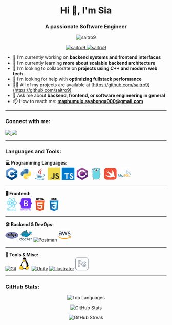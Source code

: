 <h1 align="center">Hi 👋, I'm Sia</h1>
<h3 align="center">A passionate Software Engineer </h3>

<p align="center">
  <img src="https://komarev.com/ghpvc/?username=saitro9&label=Profile%20views&color=0e75b6&style=flat" alt="saitro9" />
</p>

<p align="center">
  <a href="https://github.com/ryo-ma/github-profile-trophy">
    <img src="https://github-profile-trophy.vercel.app/?username=saitro9&theme=radical" alt="saitro9" />
    <img src="[![trophy](https://github-profile-trophy.vercel.app/?username=saitro9&theme=onedark)](https://github.com/ryo-ma/github-profile-trophy)" alt="saitro9" />
  </a>
</p>

- 🔭 I’m currently working on **backend systems and frontend interfaces**
- 🌱 I’m currently learning **more about scalable backend architecture**
- 👯 I’m looking to collaborate on **projects using C++ and modern web tech**
- 🤝 I’m looking for help with **optimizing fullstack performance**
- 👨‍💻 All of my projects are available at [https://github.com/saitro9](https://github.com/saitro9)
- 💬 Ask me about **backend, frontend, or software engineering in general**
- 📫 How to reach me: **maphumulo.syabonga000@gmail.com**

---

<h3 align="left">Connect with me:</h3>
<p align="left">
  <a href="mailto:maphumulo.syabonga000@gmail.com">
    <img src="https://img.shields.io/badge/Gmail-D14836?style=for-the-badge&logo=gmail&logoColor=white"/>
  </a>
  <a href="https://www.linkedin.com/in/siyabonga-maphumulo-6156b3340" target="blank">
    <img src="https://img.shields.io/badge/LinkedIn-0077B5?style=for-the-badge&logo=linkedin&logoColor=white"/>
  </a>
</p>

---

<h3 align="left">Languages and Tools:</h3>

<b>💻 Programming Languages:</b><br>
<a href="#"><img src="https://raw.githubusercontent.com/devicons/devicon/master/icons/cplusplus/cplusplus-original.svg" width="40" height="40" alt="C++"/></a>
<a href="#"><img src="https://raw.githubusercontent.com/devicons/devicon/master/icons/python/python-original.svg" width="40" height="40" alt="Python"/></a>
<a href="#"><img src="https://raw.githubusercontent.com/devicons/devicon/master/icons/java/java-original.svg" width="40" height="40" alt="Java"/></a>
<a href="#"><img src="https://raw.githubusercontent.com/devicons/devicon/master/icons/javascript/javascript-original.svg" width="40" height="40" alt="JavaScript"/></a>
<a href="#"><img src="https://raw.githubusercontent.com/devicons/devicon/master/icons/typescript/typescript-original.svg" width="40" height="40" alt="TypeScript"/></a>
<a href="#"><img src="https://raw.githubusercontent.com/devicons/devicon/master/icons/csharp/csharp-original.svg" width="40" height="40" alt="C#"/></a>
<a href="#"><img src="https://raw.githubusercontent.com/devicons/devicon/master/icons/go/go-original.svg" width="40" height="40" alt="Go"/></a>
<a href="#"><img src="https://raw.githubusercontent.com/devicons/devicon/master/icons/swift/swift-original.svg" width="40" height="40" alt="Swift"/></a>
<a href="#"><img src="https://raw.githubusercontent.com/devicons/devicon/master/icons/mysql/mysql-original-wordmark.svg" width="40" height="40" alt="SQL"/></a>

<hr>

<b>🖥️ Frontend:</b><br>
<a href="#"><img src="https://raw.githubusercontent.com/devicons/devicon/master/icons/react/react-original-wordmark.svg" width="40" height="40" alt="React"/></a>
<a href="#"><img src="https://raw.githubusercontent.com/devicons/devicon/master/icons/bootstrap/bootstrap-plain-wordmark.svg" width="40" height="40" alt="Bootstrap"/></a>
<a href="#"><img src="https://raw.githubusercontent.com/devicons/devicon/master/icons/html5/html5-original-wordmark.svg" width="40" height="40" alt="HTML"/></a>
<a href="#"><img src="https://raw.githubusercontent.com/devicons/devicon/master/icons/css3/css3-original-wordmark.svg" width="40" height="40" alt="CSS"/></a>

<hr>

<b>🛠️ Backend & DevOps:</b><br>
<a href="#"><img src="https://raw.githubusercontent.com/devicons/devicon/master/icons/php/php-original.svg" width="40" height="40" alt="PHP"/></a>
<a href="#"><img src="https://raw.githubusercontent.com/devicons/devicon/master/icons/docker/docker-original-wordmark.svg" width="40" height="40" alt="Docker"/></a>
<a href="#"><img src="https://www.vectorlogo.zone/logos/getpostman/getpostman-icon.svg" width="40" height="40" alt="Postman"/></a>
<a href="#"><img src="https://raw.githubusercontent.com/devicons/devicon/master/icons/amazonwebservices/amazonwebservices-original-wordmark.svg" width="40" height="40" alt="AWS"/></a>

<hr>

<b>🔧 Tools & Misc:</b><br>
<a href="#"><img src="https://www.vectorlogo.zone/logos/git-scm/git-scm-icon.svg" width="40" height="40" alt="Git"/></a>
<a href="#"><img src="https://raw.githubusercontent.com/devicons/devicon/master/icons/linux/linux-original.svg" width="40" height="40" alt="Linux"/></a>
<a href="#"><img src="https://www.vectorlogo.zone/logos/unity3d/unity3d-icon.svg" width="40" height="40" alt="Unity"/></a>
<a href="#"><img src="https://www.vectorlogo.zone/logos/adobe_illustrator/adobe_illustrator-icon.svg" width="40" height="40" alt="Illustrator"/></a>
<a href="#"><img src="https://raw.githubusercontent.com/devicons/devicon/master/icons/photoshop/photoshop-line.svg" width="40" height="40" alt="Photoshop"/></a>

---

<h3 align="left">GitHub Stats:</h3>

<p align="center">
  <img src="https://github-readme-stats.vercel.app/api/top-langs?username=saitro9&show_icons=true&locale=en&layout=compact&theme=dark" alt="Top Languages" />
</p>

<p align="center">
  <img src="https://github-readme-stats.vercel.app/api?username=saitro9&show_icons=true&locale=en&theme=dark" alt="GitHub Stats" />
</p>

<p align="center">
  <img src="https://github-readme-streak-stats.herokuapp.com/?user=saitro9&theme=dark" alt="GitHub Streak" />
</p>
